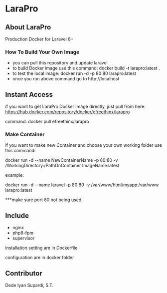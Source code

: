 # LaraPro


## About LaraPro

Production Docker for Laravel 8+


### How To Build Your Own Image
- you can pull this repository and update laravel
- to build Docker image use this command: docker build -t larapro:latest .
- to test the local image: docker run -d -p 80:80 larapro:latest
- once you run above command go to http://localhost


## Instant Access

if you want to get LaraPro Docker Image directly, just pull from here:
https://hub.docker.com/repository/docker/efreethinx/larapro

command: docker pull efreethinx/larapro

### Make Container

if you want to make new Container and choose your own working folder use this command:

docker run -d --name NewContainerName -p 80:80 -v /WorkingDirectory:/PathOnContainer ImageName:latest

example:

docker run -d --name laravel -p 80:80 -v /var/www/html/myapp:/var/www larapro:latest

***make sure port 80 not being used

## Include
- nginx
- php8-fpm
- supervisor

installation setting are in Dockerfile

configuration are in docker folder

## Contributor

Dede Iyan Supardi, S.T.
